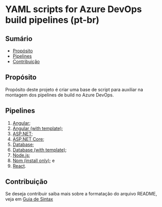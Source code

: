 # YAML scripts for Azure DevOps build pipelines (pt-br)

## Sumário
* [Propósito](#propósito)
* [Pipelines](#pipelines)
* [Contribuição](#contribuição)

## Propósito
Propósito deste projeto é criar uma base de script para auxiliar na montagem dos pipelines de build no Azure DevOps.

## Pipelines
1.	[Angular](https://github.com/renanlq/azure-pipelines/blob/master/src/angular.yml);
2.	[Angular (with template)](https://github.com/renanlq/azure-pipelines/blob/master/src/angular-template.yml);
3.  [ASP.NET](https://github.com/renanlq/azure-pipelines/blob/master/src/aspnet.yml);
4.	[ASP.NET Core](https://github.com/renanlq/azure-pipelines/blob/master/src/aspnetcore.yml);
5.	[Database](https://github.com/renanlq/azure-pipelines/blob/master/src/database-ssdt.yml);
6.	[Database (with template)](https://github.com/renanlq/azure-pipelines/blob/master/src/database-ssdt-template.yml);
7.	[Node.js](https://github.com/renanlq/azure-pipelines/blob/master/src/nodejs.yml);
8.	[Npm (install only)](https://github.com/renanlq/azure-pipelines/blob/master/src/npm.yml); e
9.	[React](https://github.com/renanlq/azure-pipelines/blob/master/src/react.yml).

## Contribuição
Se deseja contribuir saiba mais sobre a formatação do arquivo README, veja em [Guia de Sintax](https://docs.microsoft.com/en-us/vsts/project/wiki/markdown-guidance?view=vsts)
